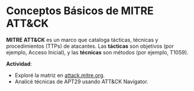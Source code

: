 # Conceptos Básicos de MITRE ATT&CK

**MITRE ATT&CK** es un marco que cataloga tácticas, técnicas y procedimientos (TTPs) de atacantes. Las **tácticas** son objetivos (por ejemplo, Acceso Inicial), y las **técnicas** son métodos (por ejemplo, T1059).

**Actividad**:
- Exploré la matriz en [attack.mitre.org](https://attack.mitre.org).
- Analicé técnicas de APT29 usando ATT&CK Navigator.
